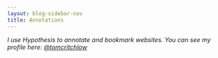 ```yaml
---
layout: blog-sidebar-nav
title: Annotations
---
```


*I use Hypothesis to annotate and bookmark websites. You can see my profile here: [@tomcritchlow](https://hypothes.is/users/tomcritchlow)*

<div id="annotations"></div>

<script note="" src="https://cdn.jsdelivr.net/gh/Blogger-Peer-Review/quotebacks@1/quoteback.js"></script>

<script>
fetch("https://api.hypothes.is/api/search?user=tomcritchlow")
  .then((response) => {
    return response.json();
  })
  .then((data) => {
    for (var i = 0; i < data.rows.length; i++) {
      var quotetext = data?.rows[i]?.target[0]?.selector?.[2]?.exact;
      if(quotetext){
      var div = document.createElement("div");
      var url = data.rows[i].uri;
      let domain = (new URL(url));
      domain = domain.hostname;
      var timestamp = new Date(data.rows[i].created).toLocaleDateString('en-us', {year:"numeric", month:"short", day:"numeric"});
      div.innerHTML = `<div class="annotation">
        <div class="annotation-comment">
        <div class="annotation-author f6"><img src="https://tomcritchlow.com/images/tomsquare.jpeg" >@tomcritchlow <span class="f7 black-50">${timestamp}</span></div>
        
        </div>
        <div class="portal-container">
        <div class="portal-head">
        <div class="portal-metadata">
        <div class="portal-title">
        <div class="portal-author"></div>
        <div class="title-wrapper"><span class="portal-text-title">${data.rows[i].document.title}</span></div>
        </div>              
        </div>
        <div class="portal-backlink"><a target="_blank" href="${data.rows[i].links.incontext}" class="portal-arrow">${domain} <span class="right-arrow">→</span></a></div>
        </div>
        <div id="portal-parent-{{include.anchor}}" class="portal-parent">
        <div class="portal-content">${data.rows[i].target[0].selector[2].exact}
        </div>       
        <p>${data.rows[i].text}</p>
        </div>    
        </div>
        </div>
      `
      document.getElementById("annotations").appendChild(div);  
      };
    }
  });
</script>

<style>
    .annotation{
        border:1px solid #C2DFE3;
        padding:15px;
        margin-top:15px;
    }

    .annotation-author img{
        border-radius:100%;
        width:20px;
        vertical-align:middle;
        margin-right:5px;
    }

    .annotation-comment{

    }

    .portal-container{background-color:white;font-family:-apple-system, system-ui, "Segoe UI", Helvetica, "Apple Color Emoji", Arial, sans-serif, "Segoe UI Emoji", "Segoe UI Symbol";text-rendering:optimizeLegibility;border:1px solid #C2DFE3;border-radius:8px;margin-bottom:25px;max-width:800px;-webkit-transition:all 0.2s ease;-moz-transition:all 0.2s ease;-ms-transition:all 0.2s ease;-o-transition:all 0.2s ease;transition:all 0.2s ease}.portal-container:hover{transform:translateY(-3px);box-shadow:0px 6px 20px 0px rgba(0,0,0,0.15);border:1px solid #9DB8BF}.portal-container .portal-head{border-bottom:1px solid #C2DFE3;display:flex;flex-flow:row nowrap;justify-content:space-between;align-items:stretch;-webkit-transition:all 0.2s ease;-moz-transition:all 0.2s ease;-ms-transition:all 0.2s ease;-o-transition:all 0.2s ease;transition:all 0.2s ease}.portal-container .portal-head .portal-metadata{padding:15px;min-width:0px}.portal-container .portal-head .portal-author{font-size:14px;color:black;font-weight:600;margin-bottom:4px}.portal-container .portal-head .portal-title{font-size:14px;color:#9DB8BF;max-width:100%}.portal-container .portal-head .portal-title .title-wrapper{white-space:nowrap;overflow:hidden;text-overflow:ellipsis}.portal-container .portal-head .portal-title .title-wrapper .portal-text-title{font-weight:600;color:#5C6D73}.portal-container .portal-head .portal-backlink{display:flex;flex-shrink:1;align-items:center;min-width:80px;padding:0px 15px;border-left:1px solid #C2DFE3}.portal-container .portal-head .portal-backlink .portal-arrow{font-size:14px;color:#9DB8BF;text-decoration:none;-webkit-transition:opacity 0.1s ease;-moz-transition:opacity 0.1s ease;-ms-transition:opacity 0.1s ease;-o-transition:opacity 0.1s ease;transition:opacity 0.1s ease}.portal-container .portal-head .portal-backlink .portal-arrow:hover{opacity:.5}.portal-container .portal-iframe{overflow:hidden}.portal-container .portal-parent{overflow:hidden;position:relative;width:100%;box-sizing:border-box}.portal-container .portal-parent .portal-parent-text{padding:15px;color:#5C6D73;z-index:40}.portal-container .portal-parent .portal-content{padding:15px;color:#464A4D;line-height:140%}
/*# sourceMappingURL=quote.css.map */
</style>